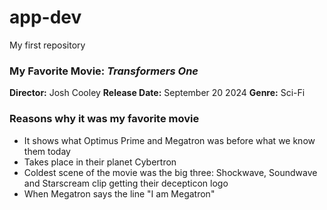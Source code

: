 # app-dev
My first repository

### My Favorite Movie: *Transformers One*
**Director:** Josh Cooley
**Release Date:** September 20 2024
**Genre:** Sci-Fi

### Reasons why it was my favorite movie
- It shows what Optimus Prime and Megatron was before what we know them today
- Takes place in their planet Cybertron
- Coldest scene of the movie was the big three: Shockwave, Soundwave and Starscream clip getting their decepticon logo
- When Megatron says the line "I am Megatron"

